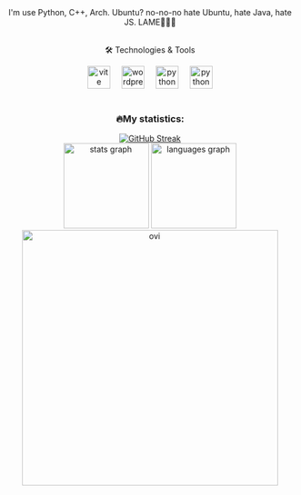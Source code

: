 
<div align="center">
I'm use Python, C++, Arch. Ubuntu? no-no-no hate Ubuntu, hate Java, hate JS. LAME🖕🖕🖕  <br>
<br>

    
🛠️ Technologies & Tools <br>
<div align="center">
  <img width="12" />
  <img src="https://cdn-icons-png.flaticon.com/256/6132/6132222.png" height="40" alt="vite logo"  />
  <img width="12" />
  <img src="https://img.icons8.com/?size=512&id=40670&format=png" height="40" alt="wordpress logo"  />
  <img width="12" />
  <img src="https://skillicons.dev/icons?i=py" height="40" alt="python logo"  />
  <img width="12" />
  <img src="https://cdn0.iconfinder.com/data/icons/flat-round-system/512/archlinux-512.png" height="40" alt="python logo"  />
  <img width="12" />
</div>
<br>

<h3 align="center">🔥My statistics:</h3>
<div align="center">
    <a href="https://git.io/streak-stats"><img src="https://streak-stats.demolab.com?user=semsotsemm&theme=github-dark-blue&border_radius=9" alt="GitHub Streak" /></a>
</div>
<div align="center">
  <img src="https://github-readme-stats.vercel.app/api?username=semsotsemm&hide_title=false&hide_rank=false&show_icons=true&include_all_commits=true&count_private=true&disable_animations=false&theme=dracula&locale=en&hide_border=false&order=1" height="150" alt="stats graph"/>
  <img src="https://github-readme-stats.vercel.app/api/top-langs?username=semsotsemm&locale=en&hide_title=false&layout=compact&card_width=320&langs_count=5&theme=dracula&hide_border=false&order=2" height="150" alt="languages graph"  />
</div>
 <div align="center">
<img width=450 src="https://leetcard.jacoblin.cool/4qkkr1pWqo?theme=wtf&font=Tomorrow" alt="ovi"/>
 </div>
